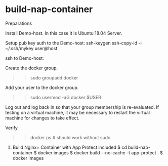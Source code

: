 # build-nap-container

Preparations

Install Demo-host. In this case it is Ubuntu 18.04 Server.

Setup pub key auth to the Demo-host:
ssh-keygen
ssh-copy-id -i ~/.ssh/mykey user@host

ssh to Demo-host:

Create the docker group.
>> sudo groupadd docker

Add your user to the docker group.
>> sudo usermod -aG docker $USER

Log out and log back in so that your group membership is re-evaluated.
If testing on a virtual machine, it may be necessary to restart the virtual machine for changes to take effect.

Verify
>> docker ps # should work without sudo

1. Build Nginx+ Container with App Protect included
$ cd build-nap-container
$ docker images
$ docker build --no-cache -t app-protect .
$ docker images
